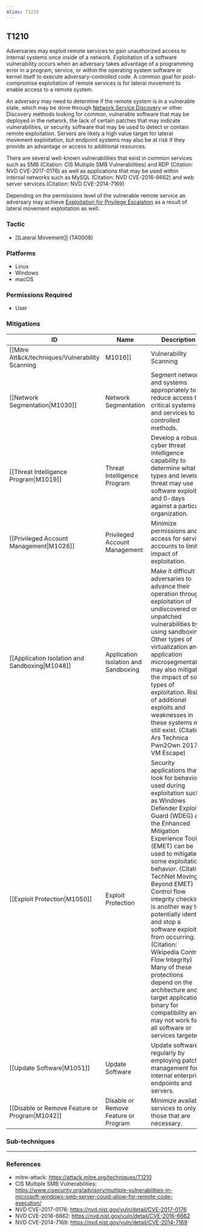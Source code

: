```yaml
---
alias: T1210
---
```


## T1210

Adversaries may exploit remote services to gain unauthorized access to internal systems once inside of a network. Exploitation of a software vulnerability occurs when an adversary takes advantage of a programming error in a program, service, or within the operating system software or kernel itself to execute adversary-controlled code. A common goal for post-compromise exploitation of remote services is for lateral movement to enable access to a remote system.

An adversary may need to determine if the remote system is in a vulnerable state, which may be done through [Network Service Discovery](https://attack.mitre.org/techniques/T1046) or other Discovery methods looking for common, vulnerable software that may be deployed in the network, the lack of certain patches that may indicate vulnerabilities,  or security software that may be used to detect or contain remote exploitation. Servers are likely a high value target for lateral movement exploitation, but endpoint systems may also be at risk if they provide an advantage or access to additional resources.

There are several well-known vulnerabilities that exist in common services such as SMB (Citation: CIS Multiple SMB Vulnerabilities) and RDP (Citation: NVD CVE-2017-0176) as well as applications that may be used within internal networks such as MySQL (Citation: NVD CVE-2016-6662) and web server services.(Citation: NVD CVE-2014-7169)

Depending on the permissions level of the vulnerable remote service an adversary may achieve [Exploitation for Privilege Escalation](https://attack.mitre.org/techniques/T1068) as a result of lateral movement exploitation as well.


### Tactic
- [[Lateral Movement]] (TA0008)

### Platforms
- Linux
- Windows
- macOS

### Permissions Required
- User

### Mitigations

| ID | Name | Description |
| --- | --- | --- |
| [[Mitre Att&ck/techniques/Vulnerability Scanning|M1016]] | Vulnerability Scanning | Regularly scan the internal network for available services to identify new and potentially vulnerable services. |
| [[Network Segmentation\|M1030]] | Network Segmentation | Segment networks and systems appropriately to reduce access to critical systems and services to controlled methods. |
| [[Threat Intelligence Program\|M1019]] | Threat Intelligence Program | Develop a robust cyber threat intelligence capability to determine what types and levels of threat may use software exploits and 0-days against a particular organization. |
| [[Privileged Account Management\|M1026]] | Privileged Account Management | Minimize permissions and access for service accounts to limit impact of exploitation. |
| [[Application Isolation and Sandboxing\|M1048]] | Application Isolation and Sandboxing | Make it difficult for adversaries to advance their operation through exploitation of undiscovered or unpatched vulnerabilities by using sandboxing. Other types of virtualization and application microsegmentation may also mitigate the impact of some types of exploitation. Risks of additional exploits and weaknesses in these systems may still exist. (Citation: Ars Technica Pwn2Own 2017 VM Escape) |
| [[Exploit Protection\|M1050]] | Exploit Protection | Security applications that look for behavior used during exploitation such as Windows Defender Exploit Guard (WDEG) and the Enhanced Mitigation Experience Toolkit (EMET) can be used to mitigate some exploitation behavior. (Citation: TechNet Moving Beyond EMET) Control flow integrity checking is another way to potentially identify and stop a software exploit from occurring. (Citation: Wikipedia Control Flow Integrity) Many of these protections depend on the architecture and target application binary for compatibility and may not work for all software or services targeted. |
| [[Update Software\|M1051]] | Update Software | Update software regularly by employing patch management for internal enterprise endpoints and servers. |
| [[Disable or Remove Feature or Program\|M1042]] | Disable or Remove Feature or Program | Minimize available services to only those that are necessary. |

### Sub-techniques


---
### References

- mitre-attack: https://attack.mitre.org/techniques/T1210
- CIS Multiple SMB Vulnerabilities: https://www.cisecurity.org/advisory/multiple-vulnerabilities-in-microsoft-windows-smb-server-could-allow-for-remote-code-execution/
- NVD CVE-2017-0176: https://nvd.nist.gov/vuln/detail/CVE-2017-0176
- NVD CVE-2016-6662: https://nvd.nist.gov/vuln/detail/CVE-2016-6662
- NVD CVE-2014-7169: https://nvd.nist.gov/vuln/detail/CVE-2014-7169
